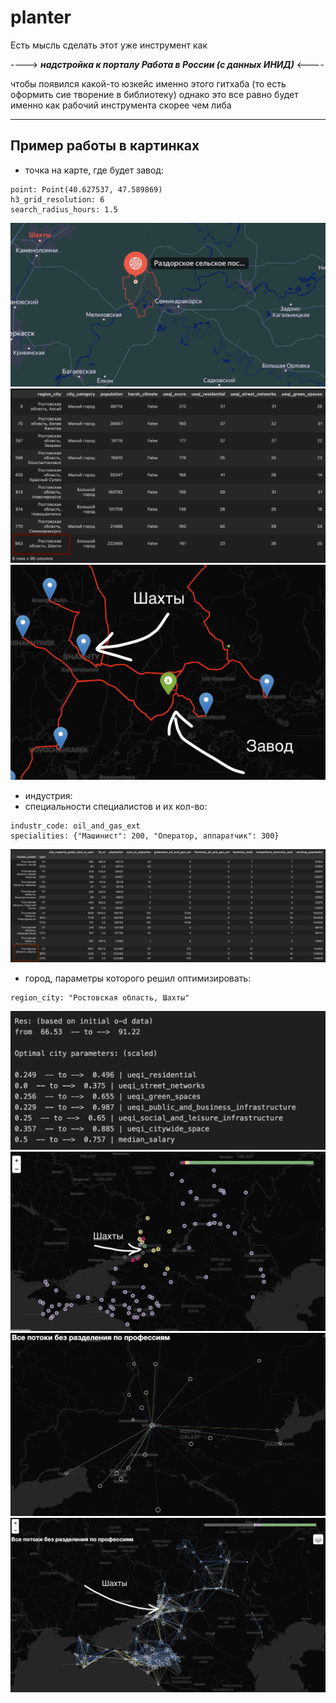 # planter
Есть мысль сделать этот уже инструмент как

----> ***надстройка к порталу Работа в России (с данных ИНИД)*** <----

чтобы появился какой-то юзкейс именно этого гитхаба (то есть оформить сие творение в библиотеку) однако это все равно будет именно как рабочий инструмента скорее чем либа

---
## Пример работы в картинках
- точка на карте, где будет завод:  
```
point: Point(40.627537, 47.589869)
h3_grid_resolution: 6
search_radius_hours: 1.5
```  

![Example Image](/screenshots/0.%20initial_area_layout_map.png)
![Example Image](/screenshots/0.%20closest_cities.png)
![Example Image](/screenshots/1.%20closest%20cities.png)


- индустрия:
- специальности специалистов и их кол-во:  
```
industr_code: oil_and_gas_ext  
specialities: {"Машинист": 200, "Оператор, аппаратчик": 300}
```  
![Example Image](/screenshots/2.%20closest_cities_params.png)

- город, параметры которого решил оптимизировать:
```
region_city: "Ростовская область, Шахты"
``` 
![Example Image](/screenshots/3.%20optimized_city_params.png)
![Example Image](/screenshots/4.%20city_change_map.png)
![Example Image](/screenshots/5.%20closest_flows_change.png)
![Example Image](/screenshots/6.%20all_flows_in_region.png)